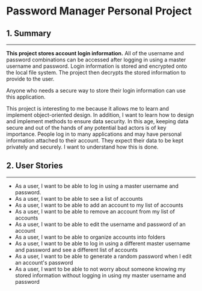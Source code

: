 # Password Manager Personal Project

## 1. Summary
__________________
**This project stores account login information.** All of the username and password combinations can be accessed after
logging in using a master username and password. Login information is stored and encrypted onto the local file system.
The project then decrypts the stored information to provide to the user.

Anyone who needs a secure way to store their login information can use this application.

This project is interesting to me because it allows me to learn and implement object-oriented design. In addition, I
want to learn how to design and implement methods to ensure data security. In this age, keeping data secure and out of
the hands of any potential bad actors is of key importance. People log in to many applications and may have personal 
information attached to their account. They expect their data to be kept privately and securely. I want to 
understand how this is done.

## 2. User Stories
__________________
- As a user, I want to be able to log in using a master username and password.
- As a user, I want to be able to see a list of accounts
- As a user, I want to be able to add an account to my list of accounts
- As a user, I want to be able to remove an account from my list of accounts
- As a user, I want to be able to edit the username and password of an account
- As a user, I want to be able to organize accounts into folders
- As a user, I want to be able to log in using a different master username and password and see a different list of
  accounts
- As a user, I want to be able to generate a random password when I edit an account's password
- As a user, I want to be able to not worry about someone knowing my stored information without logging in using my 
  master username and password
